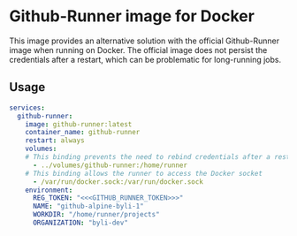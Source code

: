 # Github-Runner image for Docker

<!-- badges -->
<!-- badges-end -->

This image provides an alternative solution with the official Github-Runner image when running on Docker. The official image does not persist the credentials after a restart, which can be problematic for long-running jobs.
## Usage

```yaml
services:
  github-runner:
    image: github-runner:latest
    container_name: github-runner
    restart: always
    volumes:
    # This binding prevents the need to rebind credentials after a restart
      - ../volumes/github-runner:/home/runner
    # This binding allows the runner to access the Docker socket
      - /var/run/docker.sock:/var/run/docker.sock
    environment:
      REG_TOKEN: "<<<GITHUB_RUNNER_TOKEN>>>"
      NAME: "github-alpine-byli-1"
      WORKDIR: "/home/runner/projects"
      ORGANIZATION: "byli-dev"



